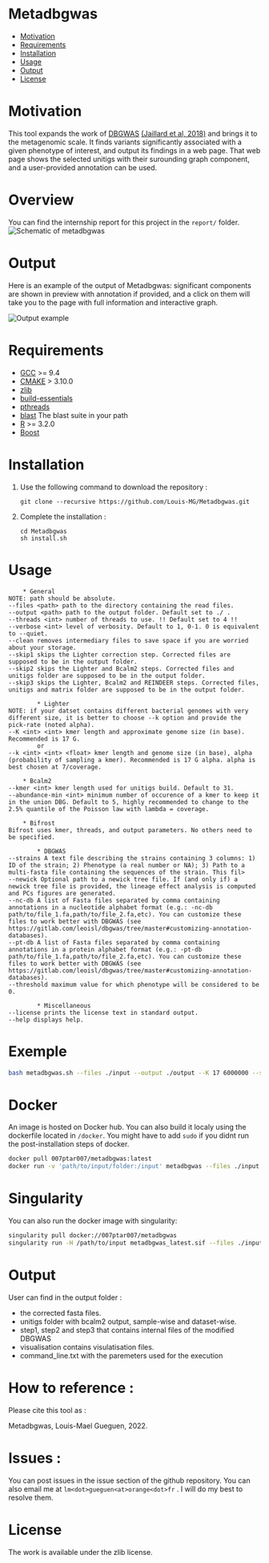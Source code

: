 Metadbgwas
==========

* [Motivation](#motivation)
* [Requirements](#requirements)
* [Installation](#installation)
* [Usage](#usage)
* [Output](#output)
* [License](#license)

# Motivation

This tool expands the work of [DBGWAS](https://gitlab.com/leoisl/dbgwas) [(Jaillard et al, 2018)](https://journals.plos.org/plosgenetics/article?id=10.1371/journal.pgen.1007758) and brings it to the metagenomic scale. It finds variants significantly associated with a given phenotype of interest, and output its findings in a web page. That web page shows the selected unitigs with their surounding graph component, and a user-provided annotation can be used.

# Overview

You can find the internship report for this project in the `report/` folder.
![Schematic of metadbgwas](/figures/figure_pipeline_pres.png?raw=true "Pipeline Overview")

# Output

Here is an example of the output of Metadbgwas: significant components are shown in preview with annotation if provided, and a click on them will take you to the page with full information and interactive graph.

![Output example](/figures/suppl_comp_table.png?raw=true "Output example of Metadbgwas")

# Requirements

* [GCC](https://gcc.gnu.org/) >= 9.4
* [CMAKE](https://cmake.org/) > 3.10.0
* [zlib](https://en.wikipedia.org/wiki/Zlib)
* [build-essentials](https://pkgs.org/download/build-essential)
* [pthreads](https://en.wikipedia.org/wiki/Pthreads)
* [blast](https://blast.ncbi.nlm.nih.gov/Blast.cgi?CMD=Web&PAGE_TYPE=BlastDocs&DOC_TYPE=Download) The blast suite in your path
* [R](https://www.r-project.org/) >= 3.2.0 
* [Boost](https://www.boost.org/)

# Installation

1. Use the following command to download the repository :
    ```shell
    git clone --recursive https://github.com/Louis-MG/Metadbgwas.git
    ```
3. Complete the installation :
    ```shell
    cd Metadbgwas
    sh install.sh
    ```

# Usage

```
	* General
NOTE: path should be absolute.
--files <path> path to the directory containing the read files.
--output <path> path to the output folder. Default set to ./ .
--threads <int> number of threads to use. !! Default set to 4 !!
--verbose <int> level of verbosity. Default to 1, 0-1. 0 is equivalent to --quiet.
--clean removes intermediary files to save space if you are worried about your storage.
--skip1 skips the Lighter correction step. Corrected files are supposed to be in the output folder.
--skip2 skips the Lighter and Bcalm2 steps. Corrected files and unitigs folder are supposed to be in the output folder.
--skip3 skips the Lighter, Bcalm2 and REINDEER steps. Corrected files, unitigs and matrix folder are supposed to be in the output folder.

        * Lighter
NOTE: if your datset contains different bacterial genomes with very different size, it is better to choose --k option and provide the pick-rate (noted alpha).
--K <int> <int> kmer length and approximate genome size (in base). Recommended is 17 G.
        or
--k <int> <int> <float> kmer length and genome size (in base), alpha (probability of sampling a kmer). Recommended is 17 G alpha. alpha is best chosen at 7/coverage.

	* Bcalm2
--kmer <int> kmer length used for unitigs build. Default to 31.
--abundance-min <int> minimum number of occurence of a kmer to keep it in the union DBG. Default to 5, highly recommended to change to the 2.5% quantile of the Poisson law with lambda = coverage.

	* Bifrost
Bifrost uses kmer, threads, and output parameters. No others need to be specified.

        * DBGWAS
--strains A text file describing the strains containing 3 columns: 1) ID of the strain; 2) Phenotype (a real number or NA); 3) Path to a multi-fasta file containing the sequences of the strain. This fil>
--newick Optional path to a newick tree file. If (and only if) a newick tree file is provided, the lineage effect analysis is computed and PCs figures are generated.
--nc-db A list of Fasta files separated by comma containing annotations in a nucleotide alphabet format (e.g.: -nc-db path/to/file_1.fa,path/to/file_2.fa,etc). You can customize these files to work better with DBGWAS (see https://gitlab.com/leoisl/dbgwas/tree/master#customizing-annotation-databases).
--pt-db A list of Fasta files separated by comma containing annotations in a protein alphabet format (e.g.: -pt-db path/to/file_1.fa,path/to/file_2.fa,etc). You can customize these files to work better with DBGWAS (see https://gitlab.com/leoisl/dbgwas/tree/master#customizing-annotation-databases).
--threshold maximum value for which phenotype will be considered to be 0.

        * Miscellaneous
--license prints the license text in standard output.
--help displays help.
```

# Exemple

```bash
bash metadbgwas.sh --files ./input --output ./output --K 17 6000000 --strains ./strains --threads 4
```

# Docker

An image is hosted on Docker hub. You can also build it localy using the dockerfile located in `/docker`. You might have to add `sudo` if you didnt run the post-installation steps of docker.

```bash
docker pull 007ptar007/metadbgwas:latest
docker run -v 'path/to/input/folder:/input' metadbgwas --files ./input --strains ./input/strains --threads 40 --output ./output --K 17 G
```

# Singularity

You can also run the docker image with singularity:

```bash
singularity pull docker://007ptar007/metadbgwas
singularity run -H /path/to/input metadbgwas_latest.sif --files ./input --strains ./input/strains --threads 40 --output ./output --K 17 G
```

# Output

User can find in the output folder :
- the corrected fasta files.
- unitigs folder with bcalm2 output, sample-wise and dataset-wise. 
- step1, step2 and step3 that contains internal files of the modified DBGWAS
- visualisation contains visulatisation files.
- command_line.txt with the paremeters used for the execution

# How to reference :

Please cite this tool as :

Metadbgwas, Louis-Mael Gueguen, 2022.


# Issues :

You can post issues in the issue section of the github repository. You can also email me at `lm<dot>gueguen<at>orange<dot>fr` . I will do my best to resolve them.


# License

The work is available under the zlib license.
